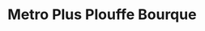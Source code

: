---
title: "Metro Plus Plouffe Bourque"
url: /sherbrooke/metro-plus-plouffe-bourque/
shop: supermarket
---